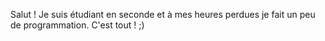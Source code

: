 Salut !
Je suis étudiant en seconde et à mes heures perdues je fait un peu de programmation. C'est tout ! ;)
